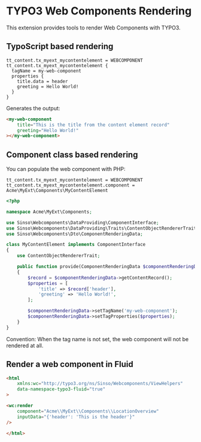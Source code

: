 # TYPO3 Web Components Rendering

This extension provides tools to render Web Components with TYPO3.

## TypoScript based rendering

```
tt_content.tx_myext_mycontentelement = WEBCOMPONENT
tt_content.tx_myext_mycontentelement {
  tagName = my-web-component
  properties {
    title.data = header
    greeting = Hello World!
  }
}
```

Generates the output:

```html
<my-web-component
    title="This is the title from the content element record"
    greeting="Hello World!"
></my-web-component>
```

## Component class based rendering

You can populate the web component with PHP:

```
tt_content.tx_myext_mycontentelement = WEBCOMPONENT
tt_content.tx_myext_mycontentelement.component = Acme\MyExt\Components\MyContentElement
```

```php
<?php

namespace Acme\MyExt\Components;

use Sinso\Webcomponents\DataProviding\ComponentInterface;
use Sinso\Webcomponents\DataProviding\Traits\ContentObjectRendererTrait;
use Sinso\Webcomponents\Dto\ComponentRenderingData;

class MyContentElement implements ComponentInterface
{
    use ContentObjectRendererTrait;

    public function provide(ComponentRenderingData $componentRenderingData): WebcomponentRenderingData
    {
        $record = $componentRenderingData->getContentRecord();
        $properties = [
            'title' => $record['header'],
            'greeting' => 'Hello World!',
        ];

        $componentRenderingData->setTagName('my-web-component');
        $componentRenderingData->setTagProperties($properties);
    }
}
```

Convention: When the tag name is not set, the web component will not be rendered at all.

## Render a web component in Fluid

```html
<html
    xmlns:wc="http://typo3.org/ns/Sinso/Webcomponents/ViewHelpers"
    data-namespace-typo3-fluid="true"
>

<wc:render
    component="Acme\\MyExt\\Components\\LocationOverview"
    inputData="{'header': 'This is the header'}"
/>

</html>
```
